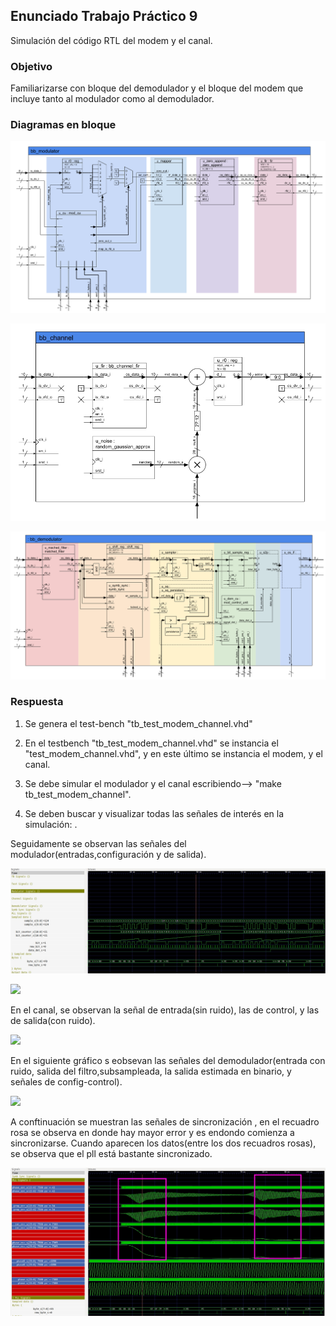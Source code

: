 ## Enunciado Trabajo Práctico 9

Simulación del código RTL del modem y el canal.


### Objetivo

Familiarizarse con bloque del demodulador y el bloque del modem
que incluye tanto al modulador como al demodulador.


### Diagramas en bloque

![Diagrama en bloques del modulador](Imagenes/BD-bb_modulator.png)

![Diagrama en bloques del canal](Imagenes/BD-bb_channel.jpg)

![Diagrama en bloques del canal](Imagenes/BD-bb_demodulator.png)


### Respuesta

1. Se genera el test-bench "tb_test_modem_channel.vhd"

2. En el testbench "tb_test_modem_channel.vhd" se instancia el "test_modem_channel.vhd", y en este último se instancia el modem, y el canal.

3. Se debe simular el modulador y el canal escribiendo-->  "make tb_test_modem_channel".
    
4. Se deben buscar y visualizar todas las señales de interés en la simulación:
.
    
Seguidamente se observan las señales del modulador(entradas,configuración y de salida).

![Sampleo](Imagenes/sampleo.jpg) 
   
![](Imagenes/modulator.jpg)
   
   
En el canal, se observan la señal de entrada(sin ruido), las de control, y las de salida(con ruido). 
   
![](Imagenes/modulator.jpg)

   
 En el siguiente gráfico s eobsevan las señales del demodulador(entrada con ruido, salida del filtro,subsampleada, la salida estimada en binario, y señales de config-control).
   
![](Imagenes/demodulator.jpg)
   
A conftinuación se muestran las señales de sincronización , en el recuadro rosa se observa en donde hay mayor error y es endondo comienza a sincronizarse.
Cuando aparecen los datos(entre los dos recuadros rosas), se observa que el pll está bastante sincronizado.

![Pll](Imagenes/pll.jpg)



